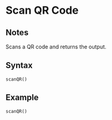 # Scan QR Code

## Notes
Scans a QR code and returns the output.

## Syntax

```
scanQR()
```

## Example
```
scanQR()
```